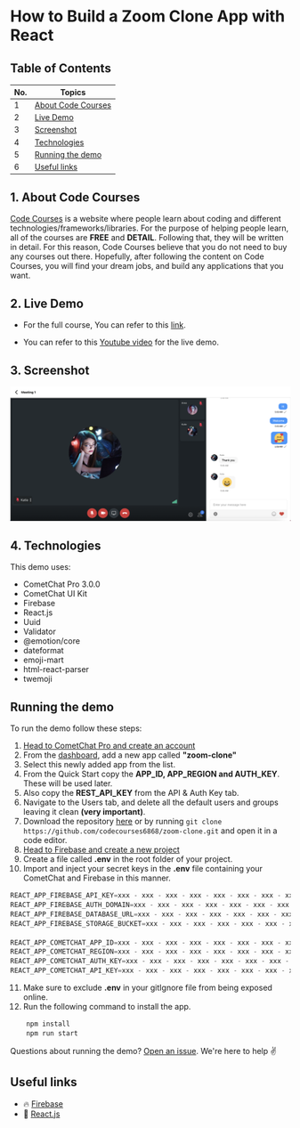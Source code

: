 # How to Build a Zoom Clone App with React

## Table of Contents

| No.   | Topics                                                                                                                                                             |
| ----- | ------------------------------------------------------------------------------------------------------------------------------------------------------------------ |
| 1     | [About Code Courses](#about-code-courses)                                                                                                                                       |
| 2     | [Live Demo](#live-demo)                                                                                                                                       |
| 3     | [Screenshot](#screenshot)                                                                                                                                       |
| 4     | [Technologies](#technologies)                                                                                                                                       |
| 5     | [Running the demo](#running-the-demo)                                                                                                                                       |
| 6     | [Useful links](#useful-links)                                                                                                                                       |

<a id="about-code-courses"></a>
## 1. About Code Courses

[Code Courses](https://codecourses.site) is a website where people learn about coding and different technologies/frameworks/libraries. For the purpose of helping people learn, all of the courses are **FREE** and **DETAIL**. Following that, they will be written in detail. For this reason,  Code Courses believe that you do not need to buy any courses out there. Hopefully, after following the content on Code Courses, you will find your dream jobs, and build any applications that you want.


<a id="live-demo"></a>
## 2. Live Demo

- For the full course, You can refer to this [link](https://codecourses.site/react/how-to-build-zoom-clone-app-with-react-ep-1/).

- You can refer to this [Youtube video](https://www.youtube.com/watch?v=84F6e71Rtc8) for the live demo.


<a id="screenshot"></a>
## 3. Screenshot

![](./screenshots/screenshot.png)


<a id="technologies"></a>
## 4. Technologies

This demo uses:

- CometChat Pro 3.0.0
- CometChat UI Kit
- Firebase
- React.js
- Uuid
- Validator
- @emotion/core
- dateformat
- emoji-mart
- html-react-parser
- twemoji

<a id="running-the-demo"></a>
## Running the demo

To run the demo follow these steps:

1. [Head to CometChat Pro and create an account](https://app.cometchat.com/signup)
2. From the [dashboard](https://app.cometchat.com/apps), add a new app called **"zoom-clone"**
3. Select this newly added app from the list.
4. From the Quick Start copy the **APP_ID, APP_REGION and AUTH_KEY**. These will be used later.
5. Also copy the **REST_API_KEY** from the API & Auth Key tab.
6. Navigate to the Users tab, and delete all the default users and groups leaving it clean **(very important)**.
7. Download the repository [here](https://github.com/codecourses6868/zoom-clone/archive/main.zip) or by running `git clone https://github.com/codecourses6868/zoom-clone.git` and open it in a code editor.
8. [Head to Firebase and create a new project](https://console.firebase.google.com)
9. Create a file called **.env** in the root folder of your project.
10. Import and inject your secret keys in the **.env** file containing your CometChat and Firebase in this manner.

```js
REACT_APP_FIREBASE_API_KEY=xxx - xxx - xxx - xxx - xxx - xxx - xxx - xxx
REACT_APP_FIREBASE_AUTH_DOMAIN=xxx - xxx - xxx - xxx - xxx - xxx - xxx - xxx
REACT_APP_FIREBASE_DATABASE_URL=xxx - xxx - xxx - xxx - xxx - xxx - xxx - xxx
REACT_APP_FIREBASE_STORAGE_BUCKET=xxx - xxx - xxx - xxx - xxx - xxx - xxx - xxx

REACT_APP_COMETCHAT_APP_ID=xxx - xxx - xxx - xxx - xxx - xxx - xxx - xxx
REACT_APP_COMETCHAT_REGION=xxx - xxx - xxx - xxx - xxx - xxx - xxx - xxx
REACT_APP_COMETCHAT_AUTH_KEY=xxx - xxx - xxx - xxx - xxx - xxx - xxx - xxx
REACT_APP_COMETCHAT_API_KEY=xxx - xxx - xxx - xxx - xxx - xxx - xxx - xxx
```

11. Make sure to exclude **.env** in your gitIgnore file from being exposed online.
12. Run the following command to install the app.

```sh
    npm install
    npm run start
```

Questions about running the demo? [Open an issue](https://github.com/codecourses6868/zoom-clone/issues). We're here to help ✌️


<a id="useful-links"></a>
## Useful links

- 🔥 [Firebase](https://console.firebase.google.com)
- 🔷 [React.js](https://reactjs.org/)
